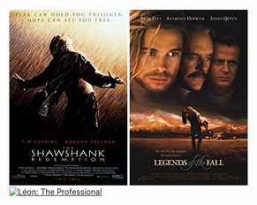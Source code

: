  [![The Shawshank Redemption](../images/The_Shawshank_Redemption_1994.jpg)](http://www.imdb.com/title/tt0111161) [![Legends of the Fall](../images/Legends_of_the_Fall_1994.jpg)](http://www.imdb.com/title/tt0110322)
 [![Léon: The Professional](../images/Léon:_The_Professional_1994.jpg)](http://www.imdb.com/title/tt0110413)